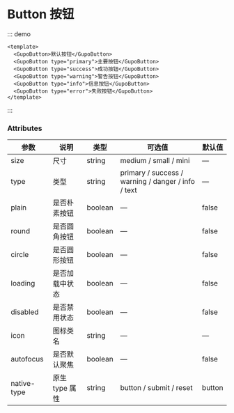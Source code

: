 # Button 按钮
::: demo
```vue
<template>
  <GupoButton>默认按钮</GupoButton>
  <GupoButton type="primary">主要按钮</GupoButton>
  <GupoButton type="success">成功按钮</GupoButton>
  <GupoButton type="warning">警告按钮</GupoButton>
  <GupoButton type="info">信息按钮</GupoButton>
  <GupoButton type="error">失败按钮</GupoButton>
</template>
```
:::

### Attributes
| 参数      | 说明    | 类型      | 可选值       | 默认值   |
|---------- |-------- |---------- |-------------  |-------- |
| size     | 尺寸   | string  |   medium / small / mini            |    —     |
| type     | 类型   | string    |   primary / success / warning / danger / info / text |     —    |
| plain     | 是否朴素按钮   | boolean    | — | false   |
| round     | 是否圆角按钮   | boolean    | — | false   |
| circle     | 是否圆形按钮   | boolean    | — | false   |
| loading     | 是否加载中状态   | boolean    | — | false   |
| disabled  | 是否禁用状态    | boolean   | —   | false   |
| icon  | 图标类名 | string   |  —  |  —  |
| autofocus  | 是否默认聚焦 | boolean   |  —  |  false  |
| native-type | 原生 type 属性 | string | button / submit / reset | button |